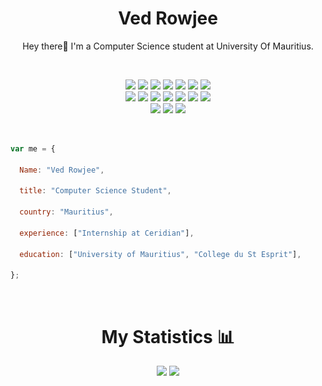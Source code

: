 <h1 align="center">
  <b>Ved Rowjee</b>
</h1>
<p align="center">
  Hey there👋 I'm a Computer Science student at University Of Mauritius.
</p>



<br>

<p>
<div align="center">
  <img src="https://img.shields.io/badge/-HTML-c58545?style=for-the-badge&logo=html5&logoColor=c58545&labelColor=282828">
  <img src="https://img.shields.io/badge/-CSS-d1a01f?style=for-the-badge&logo=css3&logoColor=d1a01f&labelColor=282828">
  <img src="https://img.shields.io/badge/javascript-%23323330.svg?style=for-the-badge&logo=javascript&logoColor=%23F7DF1E">
  <img src="https://img.shields.io/badge/bootstrap-%23563D7C.svg?style=for-the-badge&logo=bootstrap&logoColor=white">
  <img src="https://img.shields.io/badge/php-%23777BB4.svg?style=for-the-badge&logo=php&logoColor=white">
  <img src="https://img.shields.io/badge/laravel-%23FF2D20.svg?style=for-the-badge&logo=laravel&logoColor=white">
  <img src="https://img.shields.io/badge/mysql-%2300f.svg?style=for-the-badge&logo=mysql&logoColor=white">
  <br>
  <img src="https://img.shields.io/badge/c%23-%23239120.svg?style=for-the-badge&logo=c-sharp&logoColor=white">
  <img src="https://img.shields.io/badge/.NET-5C2D91?style=for-the-badge&logo=.net&logoColor=white">
  <img src="https://img.shields.io/badge/Microsoft%20SQL%20Sever-CC2927?style=for-the-badge&logo=microsoft%20sql%20server&logoColor=white">
  <img src="https://img.shields.io/badge/c++-%2300599C.svg?style=for-the-badge&logo=c%2B%2B&logoColor=white">
  <img src="https://img.shields.io/badge/java-%23ED8B00.svg?style=for-the-badge&logo=java&logoColor=white">
  <img src="https://img.shields.io/badge/Flutter-%2302569B.svg?style=for-the-badge&logo=Flutter&logoColor=white">
  <img src="https://img.shields.io/badge/python-3670A0?style=for-the-badge&logo=python&logoColor=ffdd54">
  <br>
  <img src="https://img.shields.io/badge/react-%2320232a.svg?style=for-the-badge&logo=react&logoColor=%2361DAFB">
  <img src="https://img.shields.io/badge/vite-%23646CFF.svg?style=for-the-badge&logo=vite&logoColor=white">
  <img src="https://img.shields.io/badge/netlify-%23000000.svg?style=for-the-badge&logo=netlify&logoColor=#00C7B7">
</div>
</p>

<br>

```js
var me = {

  Name: "Ved Rowjee",

  title: "Computer Science Student",

  country: "Mauritius",
  
  experience: ["Internship at Ceridian"],

  education: ["University of Mauritius", "College du St Esprit"],

};

```

<br>

<h1 align="center">My Statistics 📊</h1>

<p align="center">
  <img width="49.5%" src="https://github-readme-stats.vercel.app/api?username=v-rowjee&show_icons=true&theme=gruvbox&hide_border=true" />
  <img width="49.5%" src="https://github-readme-streak-stats.herokuapp.com/?user=v-rowjee&theme=gruvbox&hide_border=true" />
</p>

<!-- <br>

![Ved' Activity Graph](https://activity-graph.herokuapp.com/graph?username=v-rowjee&custom_title=Ved's%20Contribution%20Graph&theme=gruvbox&bg_color=282828&hide_border=true&line=d1a01f&point=c58545) -->

<!--
<br/>

<h1 align="center">My Snake 🐍</h1>

<div align="center">
  <img width="100%" src="https://raw.githubusercontent.com/avinash-218/avinash-218/output/github-contribution-grid-snake.svg" />
</div>
